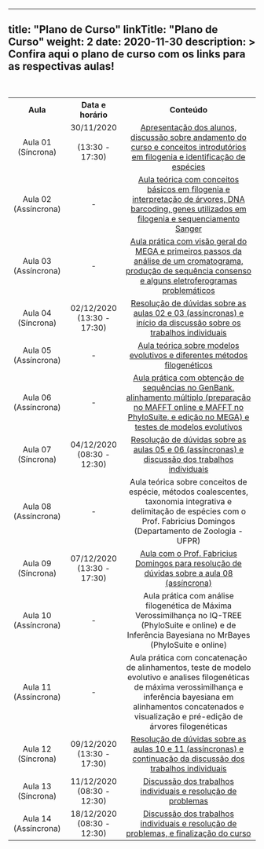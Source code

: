 
---
title: "Plano de Curso"
linkTitle: "Plano de Curso"
weight: 2
date: 2020-11-30
description: >
  Confira aqui o plano de curso com os links para as respectivas aulas!
---

<br>
<div align="center">
<table class="center" style="text-align:center;">
  <tr>
    <th style="vertical-align:middle;"><strong>Aula</strong></th>
    <th style="vertical-align:middle;"><strong>Data e horário</strong></th>
	<th style="vertical-align:middle;"><strong>Conteúdo</strong></th>
  <tr>
  <td style="vertical-align:middle;">Aula 01 (Síncrona)</td>
  <td style="vertical-align:middle;">30/11/2020 <br><br>(13:30 - 17:30)<br><br></td>
  <td style="vertical-align:middle;"><a href="https://cursodefilogeniaufpr.netlify.app/turma_02/sincronas/aula_01">Apresentação dos alunos, discussão sobre andamento do curso e conceitos introdutórios em filogenia e identificação de espécies</a></td>
  <tr>
  <td style="vertical-align:middle;">Aula 02 (Assíncrona)</td>
  <td style="vertical-align:middle;">-</td>
  <td style="vertical-align:middle;"><a href="https://cursodefilogeniaufpr.netlify.app/turma_02/teoricas/aula_02">Aula teórica com conceitos básicos em filogenia e interpretação de árvores, DNA barcoding, genes utilizados em filogenia e sequenciamento Sanger</a></td>
  <tr>
  <td>Aula 03 (Assíncrona)</td>
  <td>-</td>
  <td><a href="https://cursodefilogeniaufpr.netlify.app/turma_02/praticas/aula_01">Aula prática com visão geral do MEGA e primeiros passos da análise de um cromatograma, produção de sequência consenso e alguns eletroferogramas problemáticos</a></td>
  <tr>
  <td>Aula 04 (Síncrona)</td>
  <td>02/12/2020 <br>(13:30 - 17:30)</td>
  <td><a href="https://cursodefilogeniaufpr.netlify.app/turma_02/sincronas/aula_02">Resolução de dúvidas sobre as aulas 02 e 03 (assíncronas) e início da discussão sobre os trabalhos individuais</a></td>
  <tr>
  <td>Aula 05 (Assíncrona)</td>
  <td>-</td>
  <td><a href="https://cursodefilogeniaufpr.netlify.app/turma_02/teoricas/aula_03">Aula teórica sobre modelos evolutivos e diferentes métodos filogenéticos</a></td>
  <tr>
  <td>Aula 06 (Assíncrona)</td>
  <td>-</td>
  <td><a href="https://cursodefilogeniaufpr.netlify.app/turma_02/praticas/aula_02">Aula prática com obtenção de sequências no GenBank, alinhamento múltiplo (preparação no MAFFT online e MAFFT no PhyloSuite, e edição no MEGA) e testes de modelos evolutivos</a></td>
  <tr>
  <td>Aula 07 (Síncrona)</td>
  <td>04/12/2020 <br>(08:30 - 12:30)</td>
  <td><a href="https://cursodefilogeniaufpr.netlify.app/turma_02/sincronas/aula_03">Resolução de dúvidas sobre as aulas 05 e 06 (assíncronas) e discussão dos trabalhos individuais</a></td>
  <tr>
  <td>Aula 08 (Assíncrona)</td>
  <td>-</td>
  <td>Aula teórica sobre conceitos de espécie, métodos coalescentes, taxonomia integrativa e delimitação de espécies com o Prof. Fabricius Domingos (Departamento de Zoologia - UFPR)</td>
  <tr>
  <td>Aula 09 (Síncrona)</td>
  <td>07/12/2020 <br>(13:30 - 17:30)</td>
  <td><a href="https://cursodefilogeniaufpr.netlify.app/turma_02/sincronas/aula_04">Aula com o Prof. Fabricius Domingos para resolução de dúvidas sobre a aula 08 (assíncrona)<a></td>
  <tr>
  <td>Aula 10 (Assíncrona)</td>
  <td>-</td>
  <td>Aula prática com análise filogenética de Máxima Verossimilhança no IQ-TREE (PhyloSuite e online) e de Inferência Bayesiana no MrBayes (PhyloSuite e online)</td>
  <tr>
  <td>Aula 11 (Assíncrona)</td>
  <td>-</td>
  <td>Aula prática com concatenação de alinhamentos, teste de modelo evolutivo e analises filogenéticas de máxima verossimilhança e inferência bayesiana em alinhamentos concatenados e visualização e pré-edição de árvores filogenéticas</td>
  <tr>
  <td>Aula 12 (Síncrona)</td>
  <td>09/12/2020 <br>(13:30 - 17:30)</td>
  <td><a href="https://cursodefilogeniaufpr.netlify.app/turma_02/sincronas/aula_05">Resolução de dúvidas sobre as aulas 10 e 11 (assíncronas) e continuação da discussão dos trabalhos individuais</td>
  <tr>
  <td>Aula 13 (Síncrona)</td>
  <td>11/12/2020 <br>(08:30 - 12:30)</td>
  <td><a href="https://cursodefilogeniaufpr.netlify.app/turma_02/sincronas/aula_06">Discussão dos trabalhos individuais e resolução de problemas</td>
  <tr>
  <td>Aula 14 (Assíncrona)</td>
  <td>18/12/2020 <br>(08:30 - 12:30)</td>
  <td><a href="https://cursodefilogeniaufpr.netlify.app/turma_02/sincronas/aula_07">Discussão dos trabalhos individuais e resolução de problemas, e finalização do curso</td>
  </table>
</div>

	
